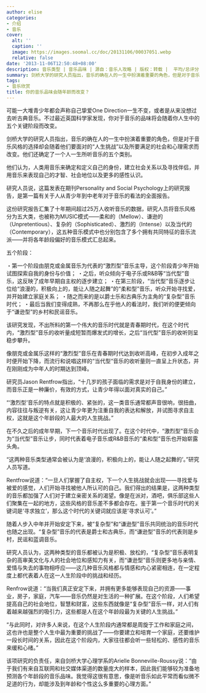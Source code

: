```yaml
---
author: elise
categories:
- 介绍
- 音乐
cover:
  alt: ''
  caption: ''
  image: https://images.soomal.cc/doc/20131106/00037051.webp
  relative: false
date: '2013-11-06T12:50:48+08:00'
description: 音乐类型 | 音乐品味 | 源自：音乐人攻略 | 版权：转载 |  平均/总评分：09.38/75
summary: 剑桥大学的研究人员指出，音乐的确在人的一生中扮演着重要的角色，但是对于音乐风格的选择却会随着他们要面对的“人生挑战”以及所要满足的社会和心理需求而改变。他们还确定了一个人一生所听音乐的五个类别。他们认为，人类用音乐来确定和定义自己的身份，建立社会关系以及寻找伴侣，并用音乐来表现自己的才智、社会地位以及更多的感性认识……
tags:
- 音乐欣赏
title: 你的音乐品味会随年龄而改变？
---
```


可能一大堆青少年都会声称自己挚爱One Direction一生不变，或者是从来没想过去听古典音乐。不过最近英国科学家发现，你对于音乐的品味将会随着你人生中的五个关键阶段而改变。

剑桥大学的研究人员指出，音乐的确在人的一生中扮演着重要的角色，但是对于音乐风格的选择却会随着他们要面对的“人生挑战”以及所要满足的社会和心理需求而改变。他们还确定了一个人一生所听音乐的五个类别。

他们认为，人类用音乐来确定和定义自己的身份，建立社会关系以及寻找伴侣，并用音乐来表现自己的才智、社会地位以及更多的感性认识。

研究人员说，这篇发表在期刊Personality and Social Psychology上的研究报告，是第一篇有关于人从青少年到中老年对于音乐的看法的全面报告。

这份研究报告汇集了十年期间超过25万人收听音乐的数据，研究人员将音乐风格分为五大类，也被称为MUSIC模式――柔和的（Mellow）、谦逊的（Unpretentious）、复杂的（Sophisticated）、激烈的（Intense）以及当代的（Contemporary），这五种音乐模式中也分别包含了多个拥有共同特征的音乐流派――并将各年龄段偏好的音乐模式汇总起来。

五个阶段：


・第一个阶段由朋克或金属音乐为代表的“激烈型”音乐主导，这个阶段青少年开始试图探索自我的身份与价值；
・之后，听众倾向于电子乐或R&B等“当代型”音乐，这反映了成年早期自主权的逐步建立；
・在第三阶段，“当代型”音乐逐步让位给“浪漫的，积极向上的，能让人随之起舞”的“柔和型”音乐，听众开始寻找爱，并开始建立家庭关系；
・随之而来的是以爵士乐和古典乐为主角的“复杂型”音乐时代；
・最后当我们变得成熟，不再那么在乎他人的看法时，我们听的便更倾向于“谦逊型”的乡村和民谣音乐。


该研究发现，不出所料的第一个伟大的音乐时代就是青春期时代，在这个时代内，“激烈型”音乐的收听量成短暂而爆发式的增长，之后“当代型”音乐的收听则呈稳步攀升。

像朋克或金属乐这样的“激烈型”音乐在青春期时代达到收听高峰，在初步入成年之时便开始下降，而流行和说唱这样的“当代型“音乐的收听量则一直呈上升状态，并在刚刚成为中年人的时期达到顶峰。

研究员Jason Rentfrow指出，“十几岁的孩子面临的需求是对于自我身份的建立，而音乐正是一种廉价，有效的方式，让青少年得以面对真实的自己。”

“‘激烈型’音乐的特点就是积极的、紧张的，这一类音乐通常都声音很响，很扭曲，内容往往与叛逆有关，这让青少年更为注重自我的表达和解放，并试图寻求自主权，这就是这个年龄段的人最大的人生挑战。”

在不久之后的成年早期，下一个音乐时代出现了。在这个时代中，“激烈型”音乐会为“当代型”音乐让步，同时代表着电子音乐或R&B音乐的“柔和型”音乐也开始崭露头角。

“这两种音乐类型通常会被认为是‘浪漫的，积极向上的，能让人随之起舞的’。”研究人员写道。

Rentfrow说道：“一旦人们掌握了自主权，下一个人生挑战就会出现――寻找爱与被爱的感觉，人们开始寻找被他人所认可的自己。我们得出的结果是，这两种类型的音乐都加强了人们对于建立亲密关系的渴望。像是在派对，酒吧，俱乐部这些人们聚集在一起的地方，这些风格的音乐差不多都会存在。鉴于第一个音乐时代的关键词是‘寻求独立’，那么这个时代的关键词就应该是‘寻求认可’。”

随着人步入中年并开始安定下来，被“复杂型”和“谦逊型”音乐共同统治的音乐时代也随之出现。“复杂型”音乐的代表是爵士和古典乐，而“谦逊型”音乐的代表则是乡村，民谣和蓝调音乐。

研究人员认为，这两种类型的音乐都被认为是积极、放松的，“复杂型”音乐表明复杂的高审美文化与人的社会地位和感知力有关，而“谦逊型”音乐则更多地与亲情、爱情与失去的事物相呼应――这几种音乐风格都与情感和内心紧密相连，在一定程度上都代表着人在这一人生阶段中的挑战和经历。

Renfrow说道：“当我们真正安定下来，并拥有更多能够表现自己的资源――事业，房子，家庭，汽车――音乐仍然是对生活的一种扩展。在这个阶段，人们希望提高自己的社会地位，智慧和财富，这些东西就像是“复杂型”音乐一样，对人们有着越来越强烈的吸引力，这些都是人在这个年龄段最为关键的人生挑战。”

“与此同时，对许多人来说，在这个人生阶段内通常都是周旋于工作和家庭之间，这也许也是整个人生中最为重要的挑战了――你要建立和培育一个家庭，还要维护一段长时间的关系，因此在这个阶段内，大家往往都会听一些轻松的、感性的音乐来缓和心绪。”

该项研究的负责任，来自剑桥大学心理学系的Arielle Bonneville-Roussy说：“由于我们有来自互联网和社交媒体渠道的数量庞大的样本，因此我们能够较为准备地预测各个年龄段的音乐品味。我觉得这很有意思，像是听音乐如此平常而看似微不足道的行为，却能涉及到年龄和个性这么多重要的心理方面。”